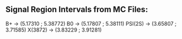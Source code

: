 ## Signal Region Intervals from MC Files:
B+       -> (5.17310 ; 5.38772)
B0       -> (5.17807 ; 5.38111)
PSI(2S)  -> (3.65807 ; 3.71585)
X(3872)  -> (3.83229 ; 3.91281)
